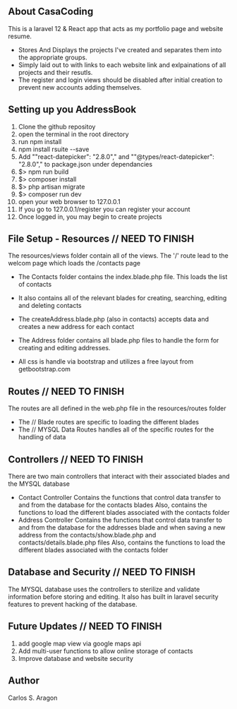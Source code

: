 ## About CasaCoding

This is a laravel 12 & React app that acts as my portfolio page and website resume.

- Stores And Displays the projects I've created and separates them into the appropriate groups.
- Simply laid out to with links to each website link and exlpainations of all projects and their resutls.
- The register and login views should be disabled after initial creation to prevent new accounts adding themselves.

## Setting up you AddressBook

1. Clone the github repositoy
2. open the terminal in the root directory
3. run npm install
4. npm install rsuite --save
5. Add ""react-datepicker": "2.8.0"," and ""@types/react-datepicker": "2.8.0"," to package.json under dependancies
6. $> npm run build
7. $> composer install
8. $> php artisan migrate 
9. $> composer run dev
10. open your web browser to 127.0.0.1
11. If you go to 127.0.0.1/register you can register your account
12. Once logged in, you may begin to create projects


## File Setup - Resources  // NEED TO FINISH

The resources/views folder contain all of the views.
The '/' route lead to the welcom page which loads the /contacts page
- The Contacts folder contains the index.blade.php file. This loads the list of contacts
- It also contains all of the relevant blades for creating, searching, editing and deleting contacts
- The createAddress.blade.php (also in contacts) accepts data and creates a new address for each contact

- The Address folder contains all blade.php files to handle the form for creating and editing addresses.

- All css is handle via bootstrap and utilizes a free layout from getbootstrap.com


## Routes  // NEED TO FINISH

The routes are all defined in the web.php file in the resources/routes folder
- The // Blade routes are specific to loading the different blades
- The // MYSQL Data Routes handles all of the specific routes for the handling of data

## Controllers  // NEED TO FINISH

There are two main controllers that interact with their associated blades and the MYSQL database
- Contact Controller
    Contains the functions that control data transfer to and from the database for the contacts blades
    Also, contains the functions to load the different blades associated with the
        contacts folder
- Address Controller
    Contains the functions that control data transfer to and from the database for the addresses blade and when saving a new address from the contacts/show.blade.php and contacts/details.blade.php files
    Also, contains the functions to load the different blades associated with the
        contacts folder

## Database and Security  // NEED TO FINISH

The MYSQL database uses the controllers to sterilize and validate information before storing and editing. It also has built in laravel security features to prevent hacking of the database.

## Future Updates  // NEED TO FINISH

1. add google map view via google maps api
2. Add multi-user functions to allow online storage of contacts
3. Improve database and website security

## Author

Carlos S. Aragon

